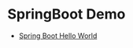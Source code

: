 # SpringBoot Demo
- [Spring Boot Hello World](./springbootdemo)




<!-- 本目录通过[.tree.sh](./.tree.sh)生成 -->
